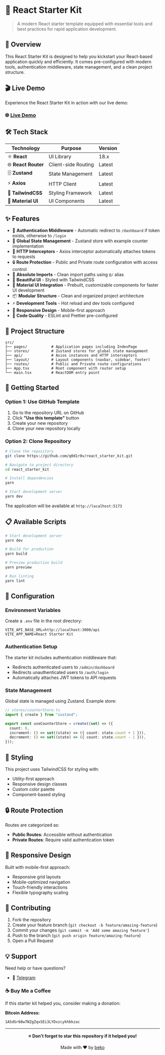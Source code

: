 # 🚀 React Starter Kit

> A modern React starter template equipped with essential tools and best practices for rapid application development.

## 🌟 Overview

This React Starter Kit is designed to help you kickstart your React-based application quickly and efficiently. It comes pre-configured with modern tools, authentication middleware, state management, and a clean project structure.

## 🎬 Live Demo

Experience the React Starter Kit in action with our live demo:

### 🌐 [**Live Demo**](https://react-starter-kit-two.vercel.app/)

## 🛠 Tech Stack

| Technology          | Purpose             | Version |
| ------------------- | ------------------- | ------- |
| ⚛️ **React**        | UI Library          | 18.x    |
| 🌐 **React Router** | Client-side Routing | Latest  |
| 🗄️ **Zustand**      | State Management    | Latest  |
| ⚡ **Axios**        | HTTP Client         | Latest  |
| 🎨 **TailwindCSS**  | Styling Framework   | Latest  |
| 🧩 **Material UI**  | UI Components       | Latest  |

## ✨ Features

- 🔐 **Authentication Middleware** - Automatic redirect to `/dashboard` if token exists, otherwise to `/login`
- 🧠 **Global State Management** - Zustand store with example counter implementation
- 🚦 **HTTP Interceptors** - Axios interceptor automatically attaches tokens to requests
- 🔒 **Route Protection** - Public and Private route configuration with access control
- 🔀 **Absolute Imports** - Clean import paths using `@/` alias
- 🎨 **Beautiful UI** - Styled with TailwindCSS
- 🧩 **Material UI Integration** - Prebuilt, customizable components for faster UI development
- 📦 **Modular Structure** - Clean and organized project architecture
- ⚡ **Development Tools** - Hot reload and dev tools configured
- 📱 **Responsive Design** - Mobile-first approach
- 🔧 **Code Quality** - ESLint and Prettier pre-configured

## 📁 Project Structure

```
src/
├── pages/           # Application pages including IndexPage
├── stores/          # Zustand stores for global state management
├── api/             # Axios instances and HTTP interceptors
├── layout/          # Layout components (navbar, sidebar, footer)
├── routes/          # Public and Private route configurations
├── App.tsx          # Root component with router setup
└── main.tsx         # ReactDOM entry point
```

## 🚀 Getting Started

### Option 1: Use GitHub Template

1. Go to the repository URL on GitHub
2. Click **"Use this template"** button
3. Create your new repository
4. Clone your new repository locally

### Option 2: Clone Repository

```bash
# Clone the repository
git clone https://github.com/q0d1r0v/react_starter_kit.git

# Navigate to project directory
cd react_starter_kit

# Install dependencies
yarn

# Start development server
yarn dev
```

The application will be available at `http://localhost:5173`

## 📋 Available Scripts

```bash
# Start development server
yarn dev

# Build for production
yarn build

# Preview production build
yarn preview

# Run linting
yarn lint
```

## 🔧 Configuration

### Environment Variables

Create a `.env` file in the root directory:

```env
VITE_API_BASE_URL=http://localhost:3000/api
VITE_APP_NAME=React Starter Kit
```

### Authentication Setup

The starter kit includes authentication middleware that:

- Redirects authenticated users to `/admin/dashboard`
- Redirects unauthenticated users to `/auth/login`
- Automatically attaches JWT tokens to API requests

### State Management

Global state is managed using Zustand. Example store:

```typescript
// stores/counterStore.ts
import { create } from "zustand";

export const useCounterStore = create((set) => ({
  count: 0,
  increment: () => set((state) => ({ count: state.count + 1 })),
  decrement: () => set((state) => ({ count: state.count - 1 })),
}));
```

## 🎨 Styling

This project uses TailwindCSS for styling with:

- Utility-first approach
- Responsive design classes
- Custom color palette
- Component-based styling

## 🔒 Route Protection

Routes are categorized as:

- **Public Routes**: Accessible without authentication
- **Private Routes**: Require valid authentication token

## 📱 Responsive Design

Built with mobile-first approach:

- Responsive grid layouts
- Mobile-optimized navigation
- Touch-friendly interactions
- Flexible typography scaling

## 🤝 Contributing

1. Fork the repository
2. Create your feature branch (`git checkout -b feature/amazing-feature`)
3. Commit your changes (`git commit -m 'Add some amazing feature'`)
4. Push to the branch (`git push origin feature/amazing-feature`)
5. Open a Pull Request

## 💡 Support

Need help or have questions?

- 💬 [Telegram](https://t.me/qodirov_oybekjon)

### ☕ Buy Me a Coffee

If this starter kit helped you, consider making a donation:

**Bitcoin Address:**

```
1ASdGr68w7NZgZqxSEi3LYDxzcykhbkzac
```

---

<div align="center">

**⭐ Don't forget to star this repository if it helped you!**

Made with ❤️ by [beko](https://github.com/q0d1rov)

</div>
